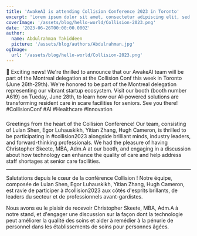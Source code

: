 ```yaml
---
title: 'AwakeAI is attending Collision Conference 2023 in Toronto'
excerpt: 'Lorem ipsum dolor sit amet, consectetur adipiscing elit, sed do eiusmod tempor incididunt ut labore et dolore magna aliqua. Praesent elementum facilisis leo vel fringilla est ullamcorper eget. At imperdiet dui accumsan sit amet nulla facilities morbi tempus.'
coverImage: '/assets/blog/hello-world/Collision-2023.png'
date: '2023-06-26T00:00:00.000Z'
author:
  name: Abdulrahman Takiddeen
  picture: '/assets/blog/authors/Abdulrahman.jpg'
ogImage:
  url: '/assets/blog/hello-world/Collision-2023.png'
---
```


📣 Exciting news! We're thrilled to announce that our AwakeAI team will be part of the Montreal delegation at the Collision Conf this week in Toronto (June 26th-29th). We're honored to be part of the Montreal delegation representing our vibrant startup ecosystem. Visit our booth (booth number A619) on Tueday, June 28th, to learn how our AI-powered solutions are transforming resident care in scare facilities for seniors. See you there! #CollisionConf #AI #Healthcare #Innovation


###

Greetings from the heart of the Collision Conference! Our team, consisting of Lulan Shen, Egor Luhauskikh, Yitian Zhang, Hugh Cameron, is thrilled to be participating in #collision2023 alongside brilliant minds, industry leaders, and forward-thinking professionals.
We had the pleasure of having Christopher Skeete, MBA, Adm.A at our booth, and engaging in a discussion about how technology can enhance the quality of care and help address staff shortages at senior care facilities.

______________________________________________________________________

Salutations depuis le cœur de la conférence Collision ! Notre équipe, composée de Lulan Shen, Egor Luhauskikh, Yitian Zhang, Hugh Cameron, est ravie de participer à #collision2023 aux côtés d'esprits brillants, de leaders du secteur et de professionnels avant-gardistes.

Nous avons eu le plaisir de recevoir Christopher Skeete, MBA, Adm.A à notre stand, et d'engager une discussion sur la façon dont la technologie peut améliorer la qualité des soins et aider à remédier à la pénurie de personnel dans les établissements de soins pour personnes âgées.
